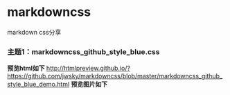 # markdowncss
markdown css分享

### 主题1：markdowncss_github_style_blue.css
**预览html如下**
http://htmlpreview.github.io/?https://github.com/jwsky/markdowncss/blob/master/markdowncss_github_style_blue_demo.html
**预览图片如下**
